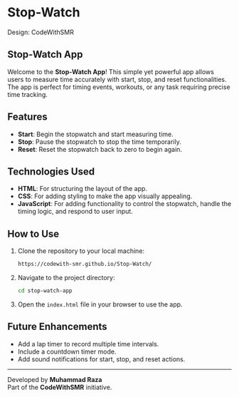 # Stop-Watch
Design: CodeWithSMR

## Stop-Watch App
Welcome to the **Stop-Watch App**! This simple yet powerful app allows users to measure time accurately with start, stop, and reset functionalities. The app is perfect for timing events, workouts, or any task requiring precise time tracking.

## Features

- **Start**: Begin the stopwatch and start measuring time.
- **Stop**: Pause the stopwatch to stop the time temporarily.
- **Reset**: Reset the stopwatch back to zero to begin again.

## Technologies Used

- **HTML**: For structuring the layout of the app.
- **CSS**: For adding styling to make the app visually appealing.
- **JavaScript**: For adding functionality to control the stopwatch, handle the timing logic, and respond to user input.

## How to Use

1. Clone the repository to your local machine:
    ```bash
    https://codewith-smr.github.io/Stop-Watch/
    ```

2. Navigate to the project directory:
    ```bash
    cd stop-watch-app
    ```

3. Open the `index.html` file in your browser to use the app.

## Future Enhancements

- Add a lap timer to record multiple time intervals.
- Include a countdown timer mode.
- Add sound notifications for start, stop, and reset actions.

---

Developed by **Muhammad Raza**  
Part of the **CodeWithSMR** initiative.
